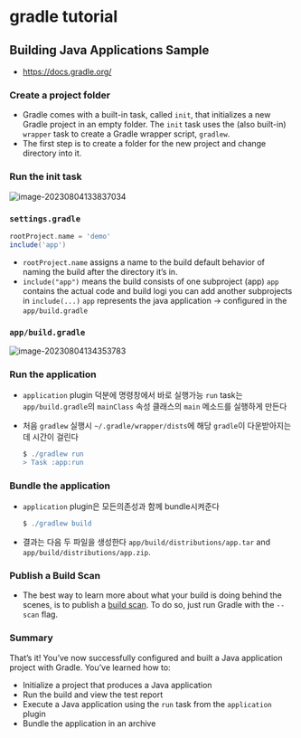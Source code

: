 # gradle tutorial

## Building Java Applications Sample

- https://docs.gradle.org/

### Create a project folder

- Gradle comes with a built-in task, called `init`, that initializes a new Gradle project in an empty folder. 
    The `init` task uses the (also built-in) `wrapper` task to create a Gradle wrapper script, `gradlew`.
- The first step is to create a folder for the new project and change directory into it.



### Run the init task

![image-20230804133837034](C:\Users\iui47\AppData\Roaming\Typora\typora-user-images\image-20230804133837034.png)



### `settings.gradle`

```groovy
rootProject.name = 'demo'
include('app')
```

- `rootProject.name` assigns a name to the build
    default behavior of naming the build after the directory it’s in.
- `include("app")` means the build consists of one subproject (app)
    `app` contains the actual code and build logi
    you can add another subprojects in `include(...)`
    `app` represents the java application -> configured in the `app/build.gradle`



### `app/build.gradle`

![image-20230804134353783](C:\Users\iui47\AppData\Roaming\Typora\typora-user-images\image-20230804134353783.png)

### Run the application

- `application` plugin 덕분에 명령창에서 바로 실행가능
    `run` task는 `app/build.gradle`의 `mainClass` 속성 클래스의 `main` 메소드를 실행하게 만든다

- 처음 `gradlew` 실행시 `~/.gradle/wrapper/dists`에 해당 `gradle`이 다운받아지는데 시간이 걸린다
    ```groovy
    $ ./gradlew run
    > Task :app:run
    ```



### Bundle the application

- `application` plugin은 모든의존성과 함께 bundle시켜준다

    ```groovy
    $ ./gradlew build
    ```

- 결과는 다음 두 파일을 생성한다  `app/build/distributions/app.tar` and `app/build/distributions/app.zip`.



### Publish a Build Scan

- The best way to learn more about what your build is doing behind the scenes, is to publish a [build scan](https://scans.gradle.com/). To do so, just run Gradle with the `--scan` flag.



### Summary

That’s it! You’ve now successfully configured and built a Java application project with Gradle. You’ve learned how to:

- Initialize a project that produces a Java application
- Run the build and view the test report
- Execute a Java application using the `run` task from the `application` plugin
- Bundle the application in an archive

